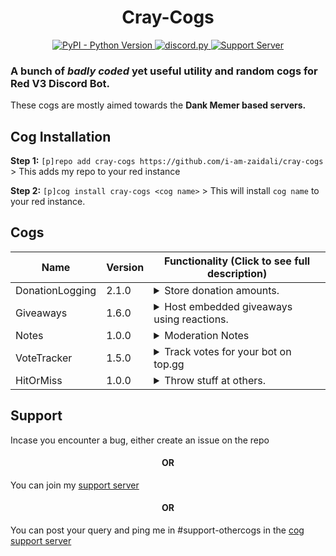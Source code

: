 <h1 align="center"> Cray-Cogs </h1>
<p align="center">
  <a href="https://www.python.org/downloads/">
    <img alt="PyPI - Python Version" src="https://img.shields.io/pypi/pyversions/Red-Discordbot">
  </a>
  <a href="https://github.com/Rapptz/discord.py/">
     <img src="https://img.shields.io/badge/discord-py-blue.svg" alt="discord.py">
  </a>
  <a href="https://discord.gg/xfmN4C3vUP">
    <img src="https://discordapp.com/api/guilds/750553548525273208/widget.png?style=shield" alt="Support Server">
  </a>
</p>

### A bunch of *badly coded* yet useful utility and random cogs for Red V3 Discord Bot.</h3>

These cogs are mostly aimed towards the **Dank Memer based servers.**

## Cog Installation
**Step 1:** `[p]repo add cray-cogs https://github.com/i-am-zaidali/cray-cogs` > This adds my repo to your red instance

**Step 2:** `[p]cog install cray-cogs <cog name>` > This will install `cog name` to your red instance.

## Cogs
| Name              | Version   | Functionality (Click to see full description)                                                                                                                     |
|-------------------|------------------|------------------------------------------------------------------------------------------------------------------------------------------------------------|
| DonationLogging               | 2.1.0            | <details><summary>Store donation amounts.</summary>This cog allows you to store a member's donations in a guild.</details>                                                                   |
| Giveaways                     | 1.6.0            | <details><summary>Host embedded giveaways using reactions.</summary>Start giveaways in your server using reactions and advanced requirements.</details>                                           |
| Notes                         | 1.0.0            | <details><summary>Moderation Notes</summary>Keep moderation notes on people.</details>                                                                                                   |
| VoteTracker                   | 1.5.0            | <details><summary>Track votes for your bot on top.gg</summary>Track votes for t=your bot on top.gg and give users roles accordingly.</details>                                                                                                   |
| HitOrMiss                     | 1.0.0            | <details><summary>Throw stuff at others.</summary>Throw items at users and hope you kill them. Buy items from the shop.</details>                                                                                                   |
## Support

Incase you encounter a bug, either create an issue on the repo

<h4 align="center"> OR </h4>

You can join my [support server](https://discord.gg/xfmN4C3vUP)

<h4 align="center"> OR </h4>

You can post your query and ping me in #support-othercogs in the [cog support server](https://discord.gg/GET4DVk)
